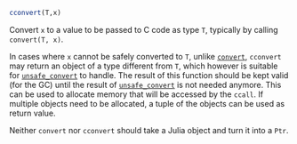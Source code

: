 ```julia
cconvert(T,x)
```

Convert `x` to a value to be passed to C code as type `T`, typically by calling `convert(T, x)`.

In cases where `x` cannot be safely converted to `T`, unlike [`convert`](@ref), `cconvert` may return an object of a type different from `T`, which however is suitable for [`unsafe_convert`](@ref) to handle. The result of this function should be kept valid (for the GC) until the result of [`unsafe_convert`](@ref) is not needed anymore. This can be used to allocate memory that will be accessed by the `ccall`. If multiple objects need to be allocated, a tuple of the objects can be used as return value.

Neither `convert` nor `cconvert` should take a Julia object and turn it into a `Ptr`.

